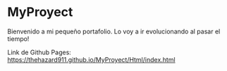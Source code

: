 # MyProyect
Bienvenido a mi pequeño portafolio.
Lo voy a ir evolucionando al pasar el tiempo!

Link de Github Pages:
https://thehazard911.github.io/MyProyect/Html/index.html